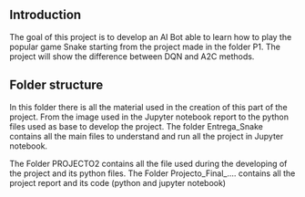 ## Introduction
The goal of this project is to develop an AI Bot able to learn how to play the popular game Snake starting from the project made in the folder P1. 
The project will show the difference between DQN and A2C methods.

## Folder structure
In this folder there is all the material used in the creation of this part of the project. From the image used in the Jupyter notebook report to the python files used as base to develop the project.
The folder Entrega_Snake contains all the main files to understand and run all the project in Jupyter notebook.

The Folder PROJECTO2 contains all the file used during the developing of the project and its python files.
The Folder Projecto_Final_.... contains all the project report and its code (python and jupyter notebook)
